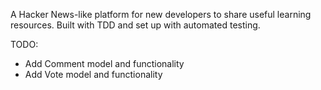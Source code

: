 A Hacker News-like platform for new developers to share useful learning resources. Built with TDD and set up with automated testing.

TODO: 
* Add Comment model and functionality
* Add Vote model and functionality
